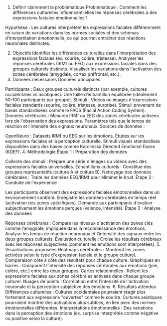 1. Définir clairement la problématique
Problématique :
Comment les différences culturelles influencent-elles les réponses cérébrales à des expressions faciales émotionnelles ?

Hypothèse :
Les cultures interprètent les expressions faciales différemment en raison de variations dans les normes sociales et des schémas d’interprétation émotionnelle, ce qui pourrait entraîner des réactions neuronales distinctes.

2. Objectifs
Identifier les différences culturelles dans l'interprétation des expressions faciales (ex. sourire, colère, tristesse).
Analyser les réponses cérébrales (IRMf ou EEG) aux expressions faciales dans des groupes culturels distincts.
Visualiser les variations dans l'activation des zones cérébrales (amygdale, cortex préfrontal, etc.).
3. Données nécessaires
Données principales :

Participants :
Deux groupes culturels distincts (par exemple, cultures occidentales vs asiatiques).
Une taille d’échantillon équilibrée (idéalement 50-100 participants par groupe).
Stimuli :
Vidéos ou images d'expressions faciales standards (sourire, colère, tristesse, surprise).
Stimuli provenant de bases standardisées comme le FACS (Facial Action Coding System).
Données cérébrales :
Mesures IRMf ou EEG des zones cérébrales activées lors de l'observation des expressions.
Paramètres tels que le temps de réaction et l'intensité des signaux neuronaux.
Sources de données :

OpenNeuro : Datasets IRMf ou EEG sur les émotions.
Études sur les expressions faciales et la perception culturelle.
Stimuli visuels standardisés disponibles dans des bases comme Karolinska Directed Emotional Faces (KDEF).
4. Méthodologie
Étape 1 : Préparation des données

Collecte des stimuli : Prépare une série d'images ou vidéos avec des expressions faciales universelles.
Échantillons culturels : Constitue des groupes représentatifs (culture A et culture B).
Nettoyage des données cérébrales : Traite les données EEG/IRMf pour éliminer le bruit.
Étape 2 : Conduite de l'expérience

Les participants observent des expressions faciales émotionnelles dans un environnement contrôlé.
Enregistre les données cérébrales en temps réel (activation des zones spécifiques).
Demande aux participants d'évaluer subjectivement les émotions perçues (valence, intensité).
Étape 3 : Analyse des données

Réponses cérébrales :
Compare les niveaux d'activation des zones clés comme l’amygdale, impliquée dans la reconnaissance des émotions.
Analyse les temps de réaction neuronaux et l’intensité des signaux entre les deux groupes culturels.
Évaluation culturelle :
Croise les résultats cérébraux avec les réponses subjectives (comment les émotions sont interprétées).
5. Visualisations proposées
Heatmaps cérébrales :
Montrent les zones activées selon le type d'expression faciale et le groupe culturel.
Comparaison côte à côte des résultats pour chaque culture.
Graphiques en barres :
Comparent l’intensité des réponses cérébrales aux émotions (joie, colère, etc.) entre les deux groupes.
Cartes relationnelles :
Relient les expressions faciales aux zones cérébrales activées dans chaque groupe culturel.
Nuages de points :
Corrélation entre l'intensité de l'activation neuronale et la perception subjective des émotions.
6. Résultats attendus
Différences culturelles :
Cultures occidentales pourraient réagir plus fortement aux expressions "ouvertes" comme le sourire.
Cultures asiatiques pourraient montrer des activations plus subtiles, en lien avec des normes émotionnelles différentes.
Interprétations émotionnelles :
Des variations dans la perception des émotions (ex. surprise interprétée comme négative ou positive selon la culture).